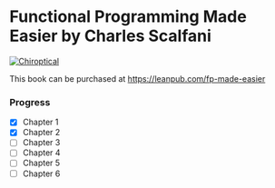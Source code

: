 # Functional Programming Made Easier by Charles Scalfani

[![Chiroptical](https://img.shields.io/badge/twitch.tv-chiroptical-purple?logo=twitch&style=for-the-badge)](https://twitch.tv/chiroptical)

This book can be purchased at https://leanpub.com/fp-made-easier

### Progress

- [x] Chapter 1
- [x] Chapter 2
- [ ] Chapter 3
- [ ] Chapter 4
- [ ] Chapter 5
- [ ] Chapter 6
